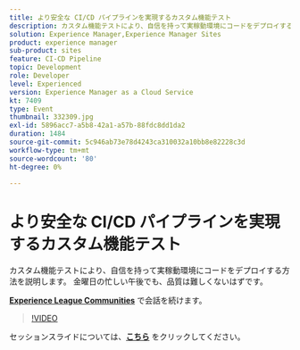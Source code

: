 ```yaml
---
title: より安全な CI/CD パイプラインを実現するカスタム機能テスト
description: カスタム機能テストにより、自信を持って実稼動環境にコードをデプロイする方法を説明します。 金曜日の忙しい午後でも、品質は難しくないはずです。
solution: Experience Manager,Experience Manager Sites
product: experience manager
sub-product: sites
feature: CI-CD Pipeline
topic: Development
role: Developer
level: Experienced
version: Experience Manager as a Cloud Service
kt: 7409
type: Event
thumbnail: 332309.jpg
exl-id: 5896acc7-a5b8-42a1-a57b-88fdc8dd1da2
duration: 1484
source-git-commit: 5c946ab73e78d4243ca310032a10bb8e82228c3d
workflow-type: tm+mt
source-wordcount: '80'
ht-degree: 0%

---
```


# より安全な CI/CD パイプラインを実現するカスタム機能テスト

カスタム機能テストにより、自信を持って実稼動環境にコードをデプロイする方法を説明します。 金曜日の忙しい午後でも、品質は難しくないはずです。

**[Experience League Communities](https://adobe.ly/36Yd3v6)** で会話を続けます。

>[!VIDEO](https://video.tv.adobe.com/v/332309/?quality=12&learn=on&hidetitle=true)

セッションスライドについては、**[こちら](/help/adobe-developers-live/assets/custom-functional-tests-cicd.pdf)** をクリックしてください。
